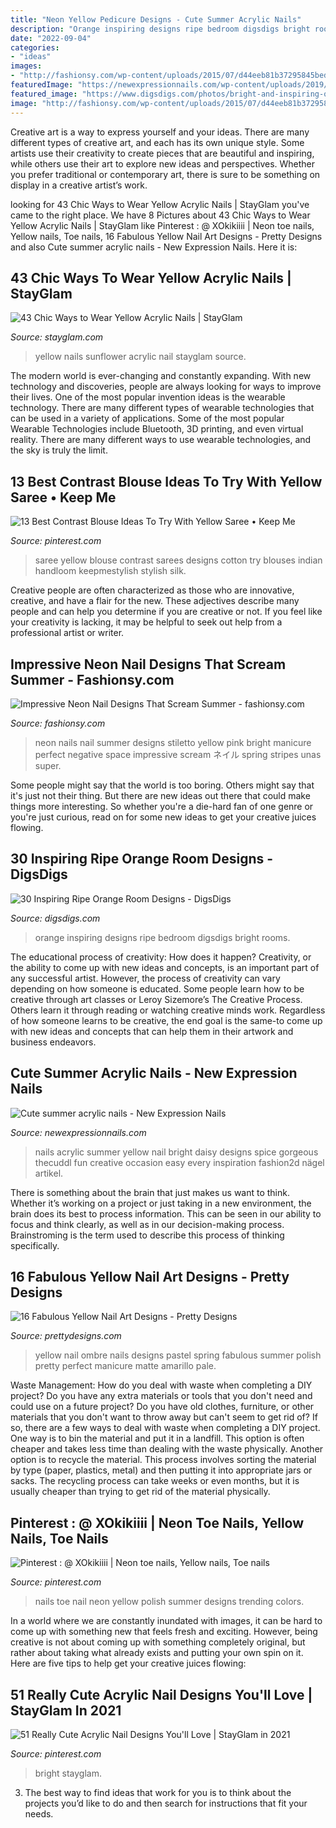 ```yaml
---
title: "Neon Yellow Pedicure Designs - Cute Summer Acrylic Nails"
description: "Orange inspiring designs ripe bedroom digsdigs bright rooms"
date: "2022-09-04"
categories:
- "ideas"
images:
- "http://fashionsy.com/wp-content/uploads/2015/07/d44eeb81b37295845bedac6757f6cb0c.jpg"
featuredImage: "https://newexpressionnails.com/wp-content/uploads/2019/02/cute-summer-acrylic-nails-1.jpg"
featured_image: "https://www.digsdigs.com/photos/bright-and-inspiring-orange-room-designs-5-554x741.jpg"
image: "http://fashionsy.com/wp-content/uploads/2015/07/d44eeb81b37295845bedac6757f6cb0c.jpg"
---
```



Creative art is a way to express yourself and your ideas. There are many different types of creative art, and each has its own unique style. Some artists use their creativity to create pieces that are beautiful and inspiring, while others use their art to explore new ideas and perspectives. Whether you prefer traditional or contemporary art, there is sure to be something on display in a creative artist’s work.

	

		
looking for 43 Chic Ways to Wear Yellow Acrylic Nails | StayGlam you've came to the right place. We have 8 Pictures about 43 Chic Ways to Wear Yellow Acrylic Nails | StayGlam like Pinterest : @ XOkikiiii | Neon toe nails, Yellow nails, Toe nails, 16 Fabulous Yellow Nail Art Designs - Pretty Designs and also Cute summer acrylic nails - New Expression Nails. Here it is:
		
    
## 43 Chic Ways To Wear Yellow Acrylic Nails | StayGlam

<img loading=lazy src="https://stayglam.com/wp-content/uploads/2019/08/Black-and-Yellow-Sunflower-Nails.jpg" onerror="this.onerror=null;this.src='https://tse4.mm.bing.net/th?id=OIP.9PSfZLqUxMYEAD5_1hiPDQHaLH&amp;pid=15.1';" alt="43 Chic Ways to Wear Yellow Acrylic Nails | StayGlam">

_Source: stayglam.com_

>yellow nails sunflower acrylic nail stayglam source. 

	

The modern world is ever-changing and constantly expanding. With new technology and discoveries, people are always looking for ways to improve their lives. One of the most popular invention ideas is the wearable technology. There are many different types of wearable technologies that can be used in a variety of applications. Some of the most popular Wearable Technologies include Bluetooth, 3D printing, and even virtual reality. There are many different ways to use wearable technologies, and the sky is truly the limit.

    
## 13 Best Contrast Blouse Ideas To Try With Yellow Saree • Keep Me

<img loading=lazy src="https://i.pinimg.com/736x/f1/a1/c9/f1a1c9fd3961a4f2361cbfd2210ef60e.jpg" onerror="this.onerror=null;this.src='https://tse3.mm.bing.net/th?id=OIP.CVbM4y1yWexxf0QvQ85OAQHaLH&amp;pid=15.1';" alt="13 Best Contrast Blouse Ideas To Try With Yellow Saree • Keep Me">

_Source: pinterest.com_

>saree yellow blouse contrast sarees designs cotton try blouses indian handloom keepmestylish stylish silk. 

	

Creative people are often characterized as those who are innovative, creative, and have a flair for the new. These adjectives describe many people and can help you determine if you are creative or not. If you feel like your creativity is lacking, it may be helpful to seek out help from a professional artist or writer.

    
## Impressive Neon Nail Designs That Scream Summer - Fashionsy.com

<img loading=lazy src="http://fashionsy.com/wp-content/uploads/2015/07/d44eeb81b37295845bedac6757f6cb0c.jpg" onerror="this.onerror=null;this.src='https://tse4.mm.bing.net/th?id=OIP.hmwbApfsyOXKZB7aiGo7hAHaJ4&amp;pid=15.1';" alt="Impressive Neon Nail Designs That Scream Summer - fashionsy.com">

_Source: fashionsy.com_

>neon nails nail summer designs stiletto yellow pink bright manicure perfect negative space impressive scream ネイル spring stripes unas super. 

	

Some people might say that the world is too boring. Others might say that it's just not their thing. But there are new ideas out there that could make things more interesting. So whether you're a die-hard fan of one genre or you're just curious, read on for some new ideas to get your creative juices flowing.

    
## 30 Inspiring Ripe Orange Room Designs - DigsDigs

<img loading=lazy src="https://www.digsdigs.com/photos/bright-and-inspiring-orange-room-designs-5-554x741.jpg" onerror="this.onerror=null;this.src='https://tse1.mm.bing.net/th?id=OIP._tHrKpSNnyMhLPbJKek3OQHaJ5&amp;pid=15.1';" alt="30 Inspiring Ripe Orange Room Designs - DigsDigs">

_Source: digsdigs.com_

>orange inspiring designs ripe bedroom digsdigs bright rooms. 

	

The educational process of creativity: How does it happen?
Creativity, or the ability to come up with new ideas and concepts, is an important part of any successful artist. However, the process of creativity can vary depending on how someone is educated. Some people learn how to be creative through art classes or Leroy Sizemore’s The Creative Process. Others learn it through reading or watching creative minds work. Regardless of how someone learns to be creative, the end goal is the same-to come up with new ideas and concepts that can help them in their artwork and business endeavors.

    
## Cute Summer Acrylic Nails - New Expression Nails

<img loading=lazy src="https://newexpressionnails.com/wp-content/uploads/2019/02/cute-summer-acrylic-nails-1.jpg" onerror="this.onerror=null;this.src='https://tse4.mm.bing.net/th?id=OIP.l-ce3YX3cdJk5PyDG0Ay-AHaHz&amp;pid=15.1';" alt="Cute summer acrylic nails - New Expression Nails">

_Source: newexpressionnails.com_

>nails acrylic summer yellow nail bright daisy designs spice gorgeous thecuddl fun creative occasion easy every inspiration fashion2d nägel artikel. 

	

There is something about the brain that just makes us want to think. Whether it’s working on a project or just taking in a new environment, the brain does its best to process information. This can be seen in our ability to focus and think clearly, as well as in our decision-making process. Brainstroming is the term used to describe this process of thinking specifically.

    
## 16 Fabulous Yellow Nail Art Designs - Pretty Designs

<img loading=lazy src="https://www.prettydesigns.com/wp-content/uploads/2014/08/Yellow-Ombre-Nail-Design.jpg" onerror="this.onerror=null;this.src='https://tse2.mm.bing.net/th?id=OIP.uFk2a-usu8DAf39eSB4gtgAAAA&amp;pid=15.1';" alt="16 Fabulous Yellow Nail Art Designs - Pretty Designs">

_Source: prettydesigns.com_

>yellow nail ombre nails designs pastel spring fabulous summer polish pretty perfect manicure matte amarillo pale. 

	

Waste Management: How do you deal with waste when completing a DIY project?
Do you have any extra materials or tools that you don't need and could use on a future project? Do you have old clothes, furniture, or other materials that you don't want to throw away but can't seem to get rid of? If so, there are a few ways to deal with waste when completing a DIY project. 
One way is to bin the material and put it in a landfill. This option is often cheaper and takes less time than dealing with the waste physically. Another option is to recycle the material. This process involves sorting the material by type (paper, plastics, metal) and then putting it into appropriate jars or sacks. The recycling process can take weeks or even months, but it is usually cheaper than trying to get rid of the material physically.

    
## Pinterest : @ XOkikiiii | Neon Toe Nails, Yellow Nails, Toe Nails

<img loading=lazy src="https://i.pinimg.com/736x/d8/4f/86/d84f865c934d8a87ee4f3d21fff44db4.jpg" onerror="this.onerror=null;this.src='https://tse4.mm.bing.net/th?id=OIP.Vvy3XBYvw2QnFF8NAnAw1gHaJ3&amp;pid=15.1';" alt="Pinterest : @ XOkikiiii | Neon toe nails, Yellow nails, Toe nails">

_Source: pinterest.com_

>nails toe nail neon yellow polish summer designs trending colors. 

	

In a world where we are constantly inundated with images, it can be hard to come up with something new that feels fresh and exciting. However, being creative is not about coming up with something completely original, but rather about taking what already exists and putting your own spin on it. Here are five tips to help get your creative juices flowing:

    
## 51 Really Cute Acrylic Nail Designs You&#039;ll Love | StayGlam In 2021

<img loading=lazy src="https://i.pinimg.com/736x/81/77/e5/8177e595298e7e45c8579b0da416ad38.jpg" onerror="this.onerror=null;this.src='https://tse1.mm.bing.net/th?id=OIP.NlvEqeDoOn-B-wvVT8KdCAHaHa&amp;pid=15.1';" alt="51 Really Cute Acrylic Nail Designs You&#039;ll Love | StayGlam in 2021">

_Source: pinterest.com_

>bright stayglam. 

	

3. The best way to find ideas that work for you is to think about the projects you’d like to do and then search for instructions that fit your needs.

